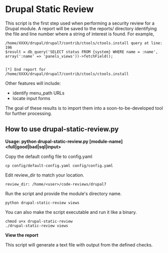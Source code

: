 # Drupal Static Review

This script is the first step used when performing a security review for a
Drupal module. A report will be saved to the reports/ directory identifying
the file and line number where a string of interest is found. For example,

```
/home/XXXX/drupal/drupal7/contrib/ctools/ctools.install query at line: 196
$result = db_query('SELECT status FROM {system} WHERE name = :name', array(':name' => 'panels_views'))->fetchField();


[*] End report for /home/XXXX/drupal/drupal7/contrib/ctools/ctools.install 
```

Other features will include:

- identify menu_path URLs
- locate input forms

The goal of these results is to import them into a soon-to-be-developed tool
for further processing.


## How to use drupal-static-review.py

**Usage: python drupal-static-review.py [module-name] <full|good|bad|sql|input>**

Copy the default config file to config.yaml

```
cp config/default-config.yaml config/config.yaml
```


Edit review_dir to match your location.

```
review_dir: /home/<user>/code-reviews/drupal7
```
    

Run the script and provide the module's directory name.

```
python drupal-static-review views
```
    

You can also make the script executable and run it like a binary.

```
chmod u+x drupal-static-review
./drupal-static-review views
```


**View the report**

This script will generate a text file with output from the defined checks.


